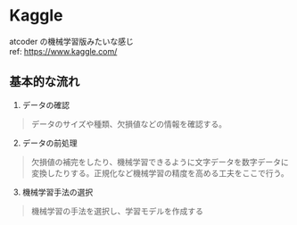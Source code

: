 # Kaggle
atcoder の機械学習版みたいな感じ<br>
ref: https://www.kaggle.com/

## 基本的な流れ
1. データの確認
> データのサイズや種類、欠損値などの情報を確認する。
2. データの前処理
> 欠損値の補完をしたり、機械学習できるように文字データを数字データに変換したりする。正規化など機械学習の精度を高める工夫をここで行う。
3. 機械学習手法の選択
> 機械学習の手法を選択し、学習モデルを作成する
